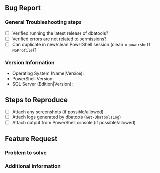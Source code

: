 <!-- ERASE the section that is not applicable but please provide as much information as possible -->
## Bug Report
<!-- Please fill in the appropriate information below -->
### General Troubleshooting steps

- [ ] Verified running the latest release of dbatools?
- [ ] Verified errors are not related to permissions?
- [ ] Can duplicate in new/clean PowerShell session (clean = `powershell -NoProfile`)?

### Version Information
 - Operating System (Name|Version): <!-- enter name and version -->
 - PowerShell Version: <!-- enter version of PS where code is run -->
 - SQL Server (Edition|Version): <!-- enter Edition and Version for Source and Target if applicable -->

## Steps to Reproduce
<!--  
  PLEASE include as much information as possible if this is a bug report.
  The more you include the faster we can identify the problem and get it fixed
-->
 - [ ] Attach any screenshots (if possible/allowed)
 - [ ] Attach logs generated by dbatools (`Get-DbatoolsLog`)
 - [ ] Attach output from PowerShell console (if possible/allowed)

## Feature Request

<!-- 
  Simply answer the question: What problem or scenario would you like to solve with dbatools?
-->

### Problem to solve
<!-- replace with your answer -->

### Additional information

<!-- replace with your answer -->
